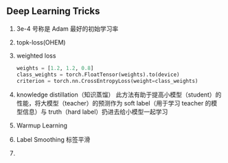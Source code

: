 ## Deep Learning Tricks

1. 3e-4 号称是 Adam 最好的初始学习率

2. topk-loss(OHEM)

3. weighted loss
   ```python
   weights = [1.2, 1.2, 0.8]
   class_weights = torch.FloatTensor(weights).to(device)
   criterion = torch.nn.CrossEntropyLoss(weight=class_weights)
   ```
4. knowledge distillation（知识蒸馏）
   此方法有助于提高小模型（student）的性能，将大模型（teacher）的预测作为 soft label（用于学习 teacher 的模型信息）与 truth（hard label）扔进去给小模型一起学习
5. Warmup Learning
6. Label Smoothing 标签平滑

7.

